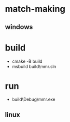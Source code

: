 # match-making

## windows

# build
- cmake -B build
- msbuild build\mmr.sln

# run
- build\Debug\mmr.exe

## linux